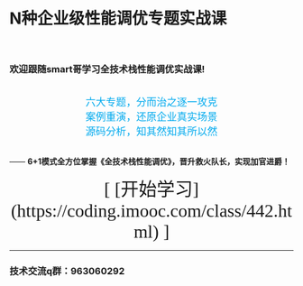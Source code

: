 # N种企业级性能调优专题实战课

<br>

### 欢迎跟随smart哥学习全技术栈性能调优实战课!

<br>

<center><font Size=4 color=#00aaee face="微软雅黑">六大专题，分而治之逐一攻克</font></center>

<center><font Size=4 color=#00aaee face="微软雅黑">案例重演，还原企业真实场景</font></center>

<center><font Size=4 color=#00aaee face="微软雅黑">源码分析，知其然知其所以然</font></center>

<br>

—— **6+1模式全方位掌握《全技术栈性能调优》，晋升救火队长，实现加官进爵！**  

<center><font Size=6 face="微软雅黑">[ [开始学习](https://coding.imooc.com/class/442.html) ]</font></center>

<hr />

### **技术交流q群：963060292**